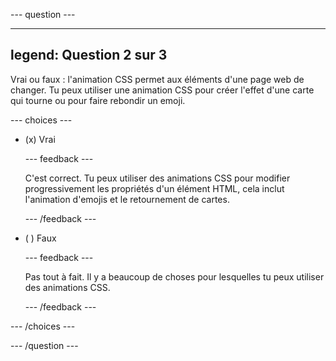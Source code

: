 \--- question ---

---

## legend: Question 2 sur 3

Vrai ou faux : l'animation CSS permet aux éléments d'une page web de changer. Tu peux utiliser une animation CSS pour créer l'effet d'une carte qui tourne ou pour faire rebondir un emoji.

\--- choices ---

- (x) Vrai

  \--- feedback ---

  C'est correct. Tu peux utiliser des animations CSS pour modifier progressivement les propriétés d'un élément HTML, cela inclut l'animation d'emojis et le retournement de cartes.

  \--- /feedback ---

- ( ) Faux

  \--- feedback ---

  Pas tout à fait. Il y a beaucoup de choses pour lesquelles tu peux utiliser des animations CSS.

  \--- /feedback ---

\--- /choices ---

\--- /question ---
